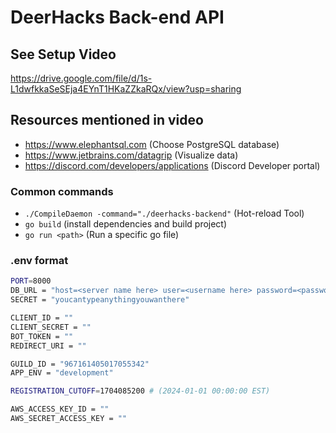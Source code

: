 # DeerHacks Back-end API

## See Setup Video

<https://drive.google.com/file/d/1s-L1dwfkkaSeSEja4EYnT1HKaZZkaRQx/view?usp=sharing>

## Resources mentioned in video

- <https://www.elephantsql.com> (Choose PostgreSQL database)
- <https://www.jetbrains.com/datagrip> (Visualize data)
- <https://discord.com/developers/applications> (Discord Developer portal)

### Common commands

- `./CompileDaemon -command="./deerhacks-backend"` (Hot-reload Tool)
- `go build` (install dependencies and build project)
- `go run <path>` (Run a specific go file)

### .env format

```bash
PORT=8000
DB_URL = "host=<server name here> user=<username here> password=<password here> dbname=<same as username> port=5432 sslmode=disable"
SECRET = "youcantypeanythingyouwanthere"

CLIENT_ID = ""
CLIENT_SECRET = ""
BOT_TOKEN = ""
REDIRECT_URI = ""

GUILD_ID = "967161405017055342"
APP_ENV = "development"

REGISTRATION_CUTOFF=1704085200 # (2024-01-01 00:00:00 EST)

AWS_ACCESS_KEY_ID = ""
AWS_SECRET_ACCESS_KEY = ""
```
